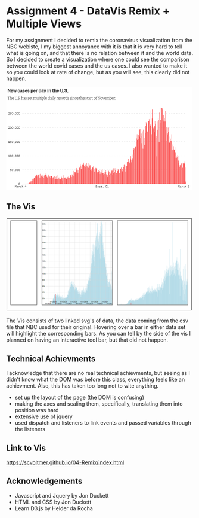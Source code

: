 Assignment 4 - DataVis Remix + Multiple Views
===

For my assignment I decided to remix the coronavirus visualization from the NBC webiste, I my biggest annoyance with it is that it is very hard to tell what is going 
on, and that there is no relation between it and the world data. So I decided to create a visualization where one could see the comparison between the world covid cases and 
the us cases. I also wanted to make it so you could look at rate of change, but as you will see, this clearly did not happen.

<img src="img/COVID data.PNG" width="500">

## The Vis

<img src="img/theVis.PNG" width="500">

The Vis consists of two linked svg's of data, the data coming from the csv file that NBC used for their original. Hovering over a bar in either data set will highlight the corresponding bars. As you can tell by the side of the vis I planned on having an interactive tool bar, but that did not happen.

## Technical Achievments

I acknowledge that there are no real technical achievments, but seeing as I didn't know what the DOM was before this class, everything feels like an achievment. Also, this has taken too long not to wite anything. 
- set up the layout of the page (the DOM is confusing)
- making the axes and scaling them, specifically, translating them into position was hard
- extensive use of jquery
- used dispatch and listeners to link events and passed variables through the listeners

## Link to Vis
https://scvoltmer.github.io/04-Remix/index.html

## Acknowledgements
- Javascript and Jquery by Jon Duckett
- HTML and CSS by Jon Duckett
- Learn D3.js by Helder da Rocha

